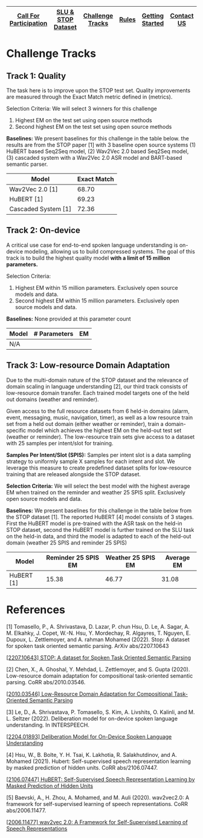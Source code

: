 | [Call For Participation](call_for_participation.md) | [SLU & STOP Dataset](semantic_parsing.md) | [Challenge Tracks](challenge_tracks.md) | [Rules](rules.md) | [Getting Started](getting_started.md) | [Contact US](contact_us.md)|
|------------------------|--------------------|------------------|-------|-----------------|------------|

# Challenge Tracks
## Track 1: Quality
The task here is to improve upon the STOP test set. Quality improvements are measured through the Exact Match metric defined in (metrics). 

Selection Criteria: We will select 3 winners for this challenge
1. Highest EM on the test set using open source methods
2. Second highest EM on the test set using open source methods

**Baselines:** We present baselines for this challenge in the table below. the results are from the STOP paper [1] with 3 baseline open source systems (1) HuBERT based Seq2Seq model, (2) Wav2Vec 2.0 based Seq2Seq model, (3) cascaded system with a Wav2Vec 2.0 ASR model and BART-based semantic parser.

| Model               | Exact Match |
|---------------------|-------------|
| Wav2Vec 2.0 [1]     | 68.70       |
| HuBERT [1]          | 69.23       |
| Cascaded System [1] | 72.36       |

## Track 2: On-device
A critical use case for end-to-end spoken language understanding is on-device modeling, allowing us to build compressed systems. The goal of this track is to build the highest quality model **with a limit of 15 million parameters.**

Selection Criteria: 
1. Highest EM within 15 million parameters. Exclusively open source models and data.
2. Second highest EM within 15 million parameters. Exclusively open source models and data.

**Baselines:** None provided at this parameter count

| Model | # Parameters | EM |
|-------|--------------|----|
| N/A   |              |    |

## Track 3: Low-resource Domain Adaptation

Due to the multi-domain nature of the STOP dataset and the relevance of domain scaling in language understanding [2], our third track consists of low-resource domain transfer. Each trained model targets one of the held out domains (weather and reminder).

Given access to the full resource datasets from 6 held-in domains (alarm, event, messaging, music, navigation, timer), as well as a low resource train set from a held out domain (either weather or reminder), train a domain-specific model which achieves the highest EM on the held-out test set (weather or reminder). The low-resource train sets give access to a dataset with 25 samples per intent/slot for training.


**Samples Per Intent/Slot (SPIS):** Samples per intent slot is a data sampling strategy to uniformly sample X samples for each intent and slot. We leverage this measure to create predefined dataset splits for low-resource training that are released alongside the STOP dataset.

**Selection Criteria:** We will select the best model with the highest average EM when trained on the reminder and weather 25 SPIS split. Exclusively open source models and data.

**Baselines:**  We present baselines for this challenge in the table below from the STOP dataset [1]. The reported HuBERT [4] model consists of 3 stages. First the HuBERT model is pre-trained with the ASR task on the held-in STOP dataset, second the HuBERT model is further trained on the SLU task on the held-in data, and third the model is adapted to each of the held-out domain (weather 25 SPIS and reminder 25 SPIS)

| Model      | Reminder 25 SPIS EM | Weather 25 SPIS EM | Average EM |
|------------|---------------------|--------------------|------------|
| HuBERT [1] | 15.38               | 46.77              | 31.08      |

# References

[1] Tomasello, P., A. Shrivastava, D. Lazar, P. chun Hsu, D. Le, A. Sagar, A. M. Elkahky, J. Copet, W.-N. Hsu, Y. Mordechay, R. Algayres, T. Nguyen, E. Dupoux, L. Zettlemoyer, and A. rahman Mohamed (2022). Stop: A dataset for spoken task oriented semantic parsing. ArXiv abs/2207.10643

[[2207.10643] STOP: A dataset for Spoken Task Oriented Semantic Parsing](https://arxiv.org/abs/2207.10643?context=cs)

[2] Chen, X., A. Ghoshal, Y. Mehdad, L. Zettlemoyer, and S. Gupta (2020). Low-resource domain adaptation for compositional task-oriented semantic parsing. CoRR abs/2010.03546.

[[2010.03546] Low-Resource Domain Adaptation for Compositional Task-Oriented Semantic Parsing](https://arxiv.org/abs/2010.03546)

[3] Le, D., A. Shrivastava, P. Tomasello, S. Kim, A. Livshits, O. Kalinli, and M. L. Seltzer (2022). Deliberation model for on-device spoken language understanding. In INTERSPEECH.

[[2204.01893] Deliberation Model for On-Device Spoken Language Understanding](https://arxiv.org/abs/2204.01893)

[4] Hsu, W., B. Bolte, Y. H. Tsai, K. Lakhotia, R. Salakhutdinov, and A. Mohamed (2021). Hubert: Self-supervised speech representation learning by masked prediction of hidden units. CoRR abs/2106.07447.

[[2106.07447] HuBERT: Self-Supervised Speech Representation Learning by Masked Prediction of Hidden Units](https://arxiv.org/abs/2106.07447)

[5] Baevski, A., H. Zhou, A. Mohamed, and M. Auli (2020). wav2vec2.0: A framework for self-supervised learning of speech representations. CoRR abs/2006.11477.

[[2006.11477] wav2vec 2.0: A Framework for Self-Supervised Learning of Speech Representations](https://arxiv.org/abs/2006.11477)